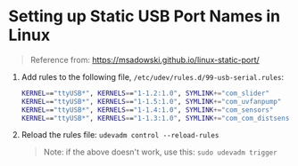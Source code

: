 # Setting up Static USB Port Names in Linux

> Reference from: https://msadowski.github.io/linux-static-port/



1. Add rules to the following file, `/etc/udev/rules.d/99-usb-serial.rules`:

   ```bash
   KERNEL=="ttyUSB*", KERNELS=="1-1.2:1.0", SYMLINK+="com_slider"
   KERNEL=="ttyUSB*", KERNELS=="1-1.5:1.0", SYMLINK+="com_uvfanpump"       
   KERNEL=="ttyUSB*", KERNELS=="1-1.4:1.0", SYMLINK+="com_sensors"
   KERNEL=="ttyUSB*", KERNELS=="1-1.3:1.0", SYMLINK+="com_com_distsense"
   ```

2. Reload the rules file: `udevadm control --reload-rules`

   > Note: if the above doesn't work, use this: `sudo udevadm trigger`

